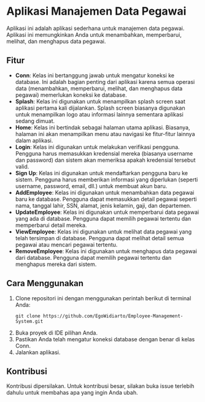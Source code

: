 # Aplikasi Manajemen Data Pegawai

Aplikasi ini adalah aplikasi sederhana untuk manajemen data pegawai. Aplikasi ini memungkinkan Anda untuk menambahkan, memperbarui, melihat, dan menghapus data pegawai.

## Fitur

- **Conn**: Kelas ini bertanggung jawab untuk mengatur koneksi ke database. Ini adalah bagian penting dari aplikasi karena semua operasi data (menambahkan, memperbarui, melihat, dan menghapus data pegawai) memerlukan koneksi ke database.
- **Splash**: Kelas ini digunakan untuk menampilkan splash screen saat aplikasi pertama kali dijalankan. Splash screen biasanya digunakan untuk menampilkan logo atau informasi lainnya sementara aplikasi sedang dimuat.
- **Home**: Kelas ini bertindak sebagai halaman utama aplikasi. Biasanya, halaman ini akan menampilkan menu atau navigasi ke fitur-fitur lainnya dalam aplikasi.
- **Login**: Kelas ini digunakan untuk melakukan verifikasi pengguna. Pengguna harus memasukkan kredensial mereka (biasanya username dan password) dan sistem akan memeriksa apakah kredensial tersebut valid.
- **Sign Up**: Kelas ini digunakan untuk mendaftarkan pengguna baru ke sistem. Pengguna harus memberikan informasi yang diperlukan (seperti username, password, email, dll.) untuk membuat akun baru.
- **AddEmployee**: Kelas ini digunakan untuk menambahkan data pegawai baru ke database. Pengguna dapat memasukkan detail pegawai seperti nama, tanggal lahir, SSN, alamat, jenis kelamin, gaji, dan departemen.
- **UpdateEmployee**: Kelas ini digunakan untuk memperbarui data pegawai yang ada di database. Pengguna dapat memilih pegawai tertentu dan memperbarui detail mereka.
- **ViewEmployee**: Kelas ini digunakan untuk melihat data pegawai yang telah tersimpan di database. Pengguna dapat melihat detail semua pegawai atau mencari pegawai tertentu.
- **RemoveEmployee**: Kelas ini digunakan untuk menghapus data pegawai dari database. Pengguna dapat memilih pegawai tertentu dan menghapus mereka dari sistem.

## Cara Menggunakan

1. Clone repositori ini dengan menggunakan perintah berikut di terminal Anda:
    ```
    git clone https://github.com/EgoWidiarto/Employee-Management-System.git
    ```
2. Buka proyek di IDE pilihan Anda.
3. Pastikan Anda telah mengatur koneksi database dengan benar di kelas Conn.
4. Jalankan aplikasi.

## Kontribusi

Kontribusi dipersilakan. Untuk kontribusi besar, silakan buka issue terlebih dahulu untuk membahas apa yang ingin Anda ubah.
